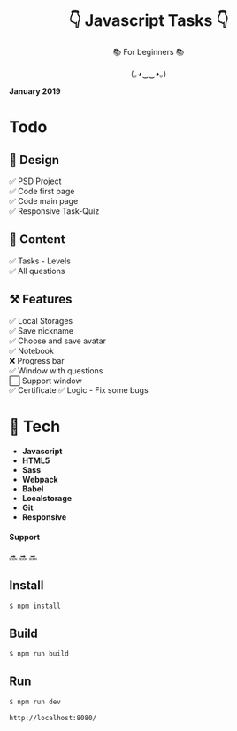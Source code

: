 <h1 align="center">👇 Javascript Tasks 👇</h1>
<p align="center">📚 For beginners 📚</p>
<p align="center">(｡◕‿‿◕｡)</p>

**January 2019**

# **Todo**

## 🌃 **Design**

✅ PSD Project  
  ✅ Code first page  
    ✅ Code main page  
      ✅ Responsive Task-Quiz  
   
## 🌆 **Content**

✅ Tasks - Levels  
  ✅ All questions
  
## ⚒ **Features**
✅ Local Storages  
  ✅ Save nickname  
    ✅ Choose and save avatar  
      ✅ Notebook  
        ❌ Progress bar  
          ✅ Window with questions  
            ⬜️ Support window  
              ✅ Certificate
                ✅ Logic - Fix some bugs



# 💾 **Tech**
* **Javascript**
* **HTML5**
* **Sass**
* **Webpack**
* **Babel**
* **Localstorage**
* **Git** 
* **Responsive**

#### **Support**
🔜 🔜 🔜



## **Install**
```sh
$ npm install
```
## **Build**
```sh
$ npm run build 
```
## **Run**
```sh
$ npm run dev
```

```sh
http://localhost:8080/
```

